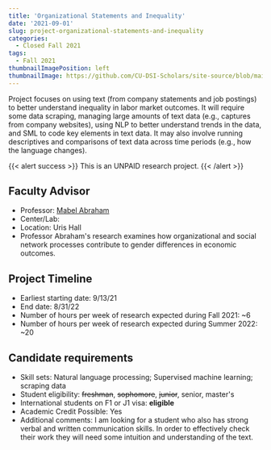 ```yaml
---
title: 'Organizational Statements and Inequality'
date: '2021-09-01'
slug: project-organizational-statements-and-inequality
categories:
  - Closed Fall 2021
tags:
  - Fall 2021
thumbnailImagePosition: left
thumbnailImage: https://github.com/CU-DSI-Scholars/site-source/blob/main/static/img/textmining.png?raw=true
---
```

Project focuses on using text (from company statements and job postings) to better understand inequality in labor market outcomes. It will require some data scraping, managing large amounts of text data (e.g., captures from company websites), using NLP to better understand trends in the data, and SML to code key elements in text data. It may also involve running descriptives and comparisons of text data across time periods (e.g., how the language changes).  

<!--more-->

{{< alert success >}}
This is an UNPAID research project.
{{< /alert >}}

## Faculty Advisor
+ Professor: [Mabel Abraham](https://www8.gsb.columbia.edu/cbs-directory/detail/ma3484)
+ Center/Lab: 
+ Location: Uris Hall
+ Professor Abraham's research examines how organizational and social network processes contribute to gender differences in economic outcomes.

## Project Timeline
+ Earliest starting date: 9/13/21
+ End date: 8/31/22
+ Number of hours per week of research expected during Fall 2021: ~6
+ Number of hours per week of research expected during Summer 2022: ~20

## Candidate requirements
+ Skill sets: Natural language processing; Supervised machine learning; scraping data
+ Student eligibility: ~~freshman~~, ~~sophomore~~, ~~junior~~, senior, master's
+ International students on F1 or J1 visa: **eligible**
+ Academic Credit Possible: Yes
+ Additional comments: I am looking for a student who also has strong verbal and written communication skills. In order to effectively check their work they will need some intuition and understanding of the text.

